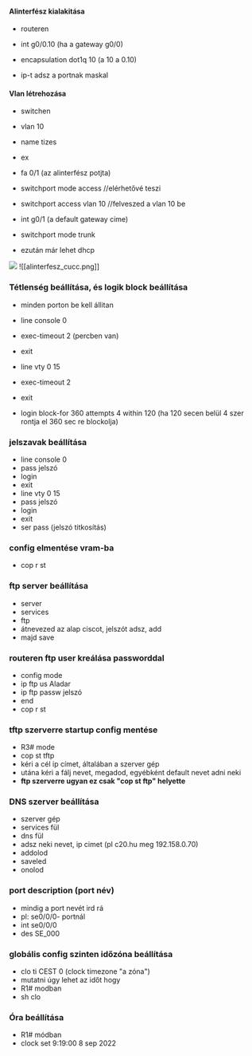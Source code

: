 #### Alinterfész kialakitása
-  routeren

- int g0/0.10 (ha a gateway g0/0)
- encapsulation dot1q 10 (a 10 a 0.10)
- ip-t adsz a portnak maskal

#### Vlan létrehozása
- switchen 

- vlan 10 
- name tizes
- ex
- fa 0/1 (az alinterfész potjta)
- switchport mode access //elérhetővé teszi
- switchport access vlan 10 //felveszed a vlan 10 be
- int g0/1 (a default gateway cime)
- switchport mode trunk 

- ezután már lehet dhcp 

<img src="assets/alinterfesz_cucc-png">
![[alinterfesz_cucc.png]]

### Tétlenség beállítása, és logik block beállítása
- minden porton be kell állitan

- line console 0
- exec-timeout 2     (percben van)
- exit
- line vty 0 15
- exec-timeout 2
- exit
- login block-for 360 attempts 4 within 120   (ha 120 secen belül 4 szer rontja el 360 sec re blockolja)

### jelszavak beállítása
- line console 0
- pass   jelszó
- login
- exit
- line vty 0 15
- pass   jelszó
- login
- exit
- ser pass  (jelszó titkosítás)


### config elmentése vram-ba
- cop r st

### ftp server beállítása
- server
- services 
- ftp
- átnevezed az alap ciscot, jelszót adsz, add
- majd save

### routeren ftp user kreálása passworddal
- config mode
- ip ftp us Aladar
- ip ftp passw jelszó
- end
- cop r st

### tftp szerverre startup config mentése
- R3# mode
- cop st tftp 
- kéri a cél ip címet, általában a szerver gép
- utána kéri a fálj nevet, megadod, egyébként default nevet adni neki
- **ftp szerverre ugyan ez csak "cop st ftp" helyette**

### DNS szerver beállítása
- szerver gép
- services fül
- dns fül
- adsz neki nevet, ip cimet (pl c20.hu meg 192.158.0.70)
- addolod
- saveled
- onolod

### port description (port név)
- mindig a port nevét ird rá
- pl: se0/0/0- portnál
- int se0/0/0 
- des SE_000

### globális config szinten időzóna beállítása
- clo ti CEST 0   (clock timezone "a zóna")
-  mutatni úgy lehet az időt hogy
- R1# modban
- sh clo

### Óra beállítása
- R1# módban
- clock set 9:19:00 8 sep 2022


